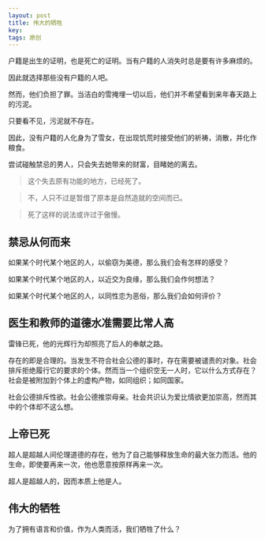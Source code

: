 ```yaml
---
layout: post
title: 伟大的牺牲
key: 
tags: 原创
---
```


户籍是出生的证明，也是死亡的证明。当有户籍的人消失时总是要有许多麻烦的。

因此就选择那些没有户籍的人吧。

然而，他们负担了罪。当洁白的雪掩埋一切以后，他们并不希望看到来年春天路上的污泥。

只要看不见，污泥就不存在。

因此，没有户籍的人化身为了雪女，在出现饥荒时接受他们的祈祷，消散，并化作粮食。

尝试碰触禁忌的男人，只会失去她带来的财富，目睹她的离去。

<!--more-->

> 这个失去原有功能的地方，已经死了。

> 不，人只不过是暂借了原本是自然造就的空间而已。

> 死了这样的说法或许过于傲慢。

## 禁忌从何而来

如果某个时代某个地区的人，以偷窃为美德，那么我们会有怎样的感受？

如果某个时代某个地区的人，以近交为良缘，那么我们会作何想法？

如果某个时代某个地区的人，以同性恋为恶俗，那么我们会如何评价？

## 医生和教师的道德水准需要比常人高

雷锋已死，他的光辉行为却照亮了后人的奉献之路。

存在的即是合理的。当发生不符合社会公德的事时，存在需要被谴责的对象。社会排斥拒绝履行它的要求的个体。然而当一个组织空无一人时，它以什么方式存在？社会是被附加到个体上的虚构产物，如同组织；如同国家。

社会公德排斥性欲。社会公德推崇母亲。社会共识认为爱比情欲更加崇高，然而其中的个体却不这么想。

## 上帝已死

超人是超越人间伦理道德的存在，他为了自己能够释放生命的最大张力而活。他的生命，即使要再来一次，他也愿意按原样再来一次。

超人是超越人的，因而本质上他是人。

## 伟大的牺牲

为了拥有语言和价值，作为人类而活，我们牺牲了什么？